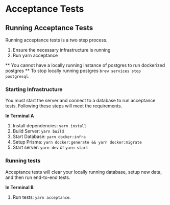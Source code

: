 # Acceptance Tests

## Running Acceptance Tests

Running acceptance tests is a two step process.

1. Ensure the necessary infrastructure is running
2. Run yarn acceptance

** You cannot have a locally running instance of postgres to run dockerized postgres **
To stop locally running postgres `brew services stop postgresql`.

### Starting Infrastructure

You must start the server and connect to a database to run acceptance tests. Following these steps will meet the requirements.

**In Terminal A**

1. Install dependencies: `yarn install`
2. Build Server: `yarn build`
3. Start Database: `yarn docker:infra`
4. Setup Prisma: `yarn docker:generate && yarn docker:migrate`
5. Start server: `yarn dev` or `yarn start`

### Running tests

Acceptance tests will clear your locally running database, setup new data, and then run end-to-end tests.

**In Terminal B**

1. Run tests: `yarn acceptance`.
